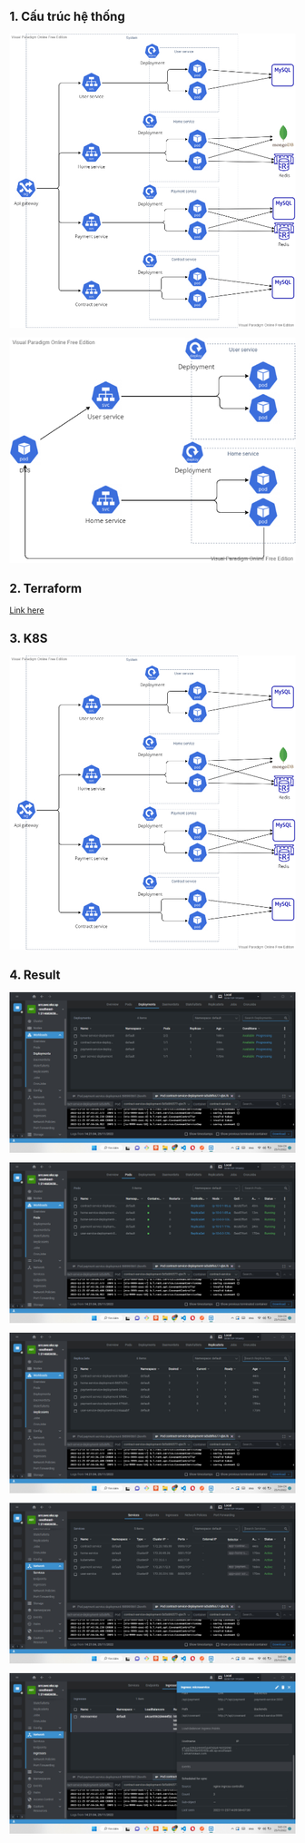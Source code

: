 ## 1. Cấu trúc hệ thống ##
![](/images/diagram-microservice.png)

![](/images/k8s-dns.png)

## 2. Terraform
[Link here](/terraform_eks_cluster)

## 3. K8S
![](/images/diagram-microservice.png)

## 4. Result
![](/images/deployment.jpg)

![](/images/pods.jpg)

![](/images/replicasets.jpg)

![](/images/services.jpg)

![](/images/ingresses.jpg)